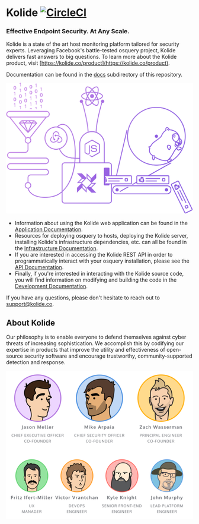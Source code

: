 # Kolide [![CircleCI](https://circleci.com/gh/kolide/kolide.svg?style=svg&circle-token=2573c239b7f18967040d2dec95ca5f71cfc90693)](https://circleci.com/gh/kolide/kolide)

### Effective Endpoint Security. At Any Scale.

Kolide is a state of the art host monitoring platform tailored for security experts. Leveraging Facebook's battle-tested osquery project, Kolide delivers fast answers to big questions. To learn more about the Kolide product, visit [https://kolide.co/product](https://kolide.co/product).

Documentation can be found in the [docs](./docs/) subdirectory of this repository.

[![Kolide](./assets/images/rube.png)](https://kolide.co)

- Information about using the Kolide web application can be found in the [Application Documentation](./docs/application/README.md).
- Resources for deploying osquery to hosts, deploying the Kolide server, installing Kolide's infrastructure dependencies, etc. can all be found in the [Infrastructure Documentation](./docs/infrastructure/README.md).
- If you are interested in accessing the Kolide REST API in order to programmatically interact with your osquery installation, please see the [API Documentation](./docs/api/README.md).
- Finally, if you're interested in interacting with the Kolide source code, you will find information on modifying and building the code in the [Development Documentation](./docs/development/README.md).

If you have any questions, please don't hesitate to reach out to [support@kolide.co](mailto:support@kolide.co).

## About Kolide

Our philosophy is to enable everyone to defend themselves against cyber threats of increasing sophistication. We accomplish this by codifying our expertise in products that improve the utility and effectiveness of open-source security software and encourage trustworthy, community-supported detection and response.

[![Team](./assets/images/team.png)](https://kolide.co/company)
